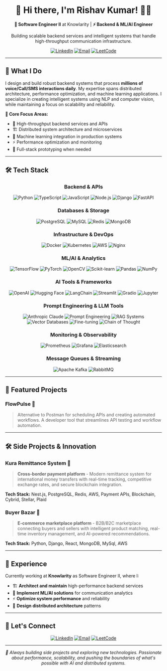 <div align="center">

# 👋 Hi there, I'm Rishav Kumar! 👨‍💻

**🚀 Software Engineer II** at Knowlarity | **⚡ Backend & ML/AI Engineer**

Building scalable backend services and intelligent systems that handle high-throughput communication infrastructure.

[![LinkedIn](https://img.shields.io/badge/LinkedIn-0077B5?style=for-the-badge&logo=linkedin&logoColor=white)](https://www.linkedin.com/in/rishavkumar05/)
[![Email](https://img.shields.io/badge/Email-D14836?style=for-the-badge&logo=gmail&logoColor=white)](mailto:rishavkumar446@gmail.com)
[![LeetCode](https://img.shields.io/badge/LeetCode-FFA116?style=for-the-badge&logo=leetcode&logoColor=black)](https://www.leetcode.com/rishav-ish)

</div>

---

## 🎯 What I Do

I design and build robust backend systems that process **millions of voice/Call/SMS interactions daily**. My expertise spans distributed architecture, performance optimization, and machine learning applications. I specialize in creating intelligent systems using NLP and computer vision, while maintaining a focus on scalability and reliability.

**🔧 Core Focus Areas:**
- 🚀 High-throughput backend services and APIs
- 🏗️ Distributed system architecture and microservices
- 🤖 Machine learning integration in production systems
- ⚡ Performance optimization and monitoring
- 🎨 Full-stack prototyping when needed

---

## 🛠️ Tech Stack

<div align="center">

### **Backend & APIs**
![Python](https://img.shields.io/badge/Python-3776AB?style=for-the-badge&logo=python&logoColor=white)
![TypeScript](https://img.shields.io/badge/TypeScript-007ACC?style=for-the-badge&logo=typescript&logoColor=white)
![JavaScript](https://img.shields.io/badge/JavaScript-F7DF1E?style=for-the-badge&logo=javascript&logoColor=black)
![Node.js](https://img.shields.io/badge/Node.js-43853D?style=for-the-badge&logo=node.js&logoColor=white)
![Django](https://img.shields.io/badge/Django-092E20?style=for-the-badge&logo=django&logoColor=white)
![FastAPI](https://img.shields.io/badge/FastAPI-009688?style=for-the-badge&logo=fastapi&logoColor=white)

### **Databases & Storage**
![PostgreSQL](https://img.shields.io/badge/PostgreSQL-316192?style=for-the-badge&logo=postgresql&logoColor=white)
![MySQL](https://img.shields.io/badge/MySQL-4479A1?style=for-the-badge&logo=mysql&logoColor=white)
![Redis](https://img.shields.io/badge/Redis-DC382D?style=for-the-badge&logo=redis&logoColor=white)
![MongoDB](https://img.shields.io/badge/MongoDB-4EA94B?style=for-the-badge&logo=mongodb&logoColor=white)

### **Infrastructure & DevOps**
![Docker](https://img.shields.io/badge/Docker-2496ED?style=for-the-badge&logo=docker&logoColor=white)
![Kubernetes](https://img.shields.io/badge/Kubernetes-326CE5?style=for-the-badge&logo=kubernetes&logoColor=white)
![AWS](https://img.shields.io/badge/AWS-232F3E?style=for-the-badge&logo=amazon-aws&logoColor=white)
![Nginx](https://img.shields.io/badge/Nginx-009639?style=for-the-badge&logo=nginx&logoColor=white)

### **ML/AI & Analytics**
![TensorFlow](https://img.shields.io/badge/TensorFlow-FF6F00?style=for-the-badge&logo=tensorflow&logoColor=white)
![PyTorch](https://img.shields.io/badge/PyTorch-EE4C2C?style=for-the-badge&logo=pytorch&logoColor=white)
![OpenCV](https://img.shields.io/badge/OpenCV-5C3EE8?style=for-the-badge&logo=opencv&logoColor=white)
![Scikit-learn](https://img.shields.io/badge/Scikit--Learn-F7931E?style=for-the-badge&logo=scikit-learn&logoColor=white)
![Pandas](https://img.shields.io/badge/Pandas-150458?style=for-the-badge&logo=pandas&logoColor=white)
![NumPy](https://img.shields.io/badge/NumPy-013243?style=for-the-badge&logo=numpy&logoColor=white)

### **AI Tools & Frameworks**
![OpenAI](https://img.shields.io/badge/OpenAI-412991?style=for-the-badge&logo=openai&logoColor=white)
![Hugging Face](https://img.shields.io/badge/Hugging%20Face-FF6B6B?style=for-the-badge&logo=huggingface&logoColor=white)
![LangChain](https://img.shields.io/badge/LangChain-00FF00?style=for-the-badge&logo=langchain&logoColor=black)
![Streamlit](https://img.shields.io/badge/Streamlit-FF4B4B?style=for-the-badge&logo=streamlit&logoColor=white)
![Gradio](https://img.shields.io/badge/Gradio-FF6B6B?style=for-the-badge&logo=gradio&logoColor=white)
![Jupyter](https://img.shields.io/badge/Jupyter-F37626?style=for-the-badge&logo=jupyter&logoColor=white)

### **Prompt Engineering & LLM Tools**
![Anthropic Claude](https://img.shields.io/badge/Anthropic_Claude-FF6B6B?style=for-the-badge&logo=anthropic&logoColor=white)
![Prompt Engineering](https://img.shields.io/badge/Prompt_Engineering-FF6B6B?style=for-the-badge&logo=prompt&logoColor=white)
![RAG Systems](https://img.shields.io/badge/RAG_Systems-00FF00?style=for-the-badge&logo=rag&logoColor=black)
![Vector Databases](https://img.shields.io/badge/Vector_Databases-FF6B6B?style=for-the-badge&logo=vector&logoColor=white)
![Fine-tuning](https://img.shields.io/badge/Fine--tuning-FF6B6B?style=for-the-badge&logo=fine-tuning&logoColor=white)
![Chain of Thought](https://img.shields.io/badge/Chain_of_Thought-FF6B6B?style=for-the-badge&logo=chain&logoColor=white)

### **Monitoring & Observability**
![Prometheus](https://img.shields.io/badge/Prometheus-E6522C?style=for-the-badge&logo=prometheus&logoColor=white)
![Grafana](https://img.shields.io/badge/Grafana-F46800?style=for-the-badge&logo=grafana&logoColor=white)
![Elasticsearch](https://img.shields.io/badge/Elasticsearch-005571?style=for-the-badge&logo=elasticsearch&logoColor=white)

### **Message Queues & Streaming**
![Apache Kafka](https://img.shields.io/badge/Apache_Kafka-231F20?style=for-the-badge&logo=apache-kafka&logoColor=white)
![RabbitMQ](https://img.shields.io/badge/RabbitMQ-FF6600?style=for-the-badge&logo=rabbitmq&logoColor=white)

</div>

---

## 🚀 Featured Projects

### **FlowPulse** 🔄
> Alternative to Postman for scheduling APIs and creating automated workflows. A developer tool that streamlines API testing and workflow automation.

---

## 🛠️ Side Projects & Innovation

### **Kura Remittance System** 💸
> **Cross-border payment platform** - Modern remittance system for international money transfers with real-time tracking, competitive exchange rates, and secure blockchain integration.

**Tech Stack:** Nest.js, PostgreSQL, Redis, AWS, Payment APIs, Blockchain, Cybrid, Stellar, Plaid

### **Buyer Bazar** 🛒
> **E-commerce marketplace platform** - B2B/B2C marketplace connecting buyers and sellers with intelligent product matching, real-time inventory management, and AI-powered recommendations.

**Tech Stack:** Python, Django, React, MongoDB, MySql, AWS

---

## 💼 Experience

Currently working at **Knowlarity** as Software Engineer II, where I:

- 🏗️ **Architect and maintain** high-performance backend services
- 🤖 **Implement ML/AI solutions** for communication analytics  
- ⚡ **Optimize system performance** and reliability
- 🎯 **Design distributed architecture** patterns

---



## 🤝 Let's Connect

<div align="center">

[![LinkedIn](https://img.shields.io/badge/LinkedIn-0077B5?style=for-the-badge&logo=linkedin&logoColor=white)](https://www.linkedin.com/in/rishavkumar05/)
[![Email](https://img.shields.io/badge/Email-D14836?style=for-the-badge&logo=gmail&logoColor=white)](mailto:rishavkumar446@gmail.com)
[![LeetCode](https://img.shields.io/badge/LeetCode-FFA116?style=for-the-badge&logo=leetcode&logoColor=black)](https://www.leetcode.com/rishav-ish)

</div>

---

<div align="center">

*🔄 Always building side projects and exploring new technologies. Passionate about performance, scalability, and pushing the boundaries of what's possible with AI and distributed systems.*

</div>
